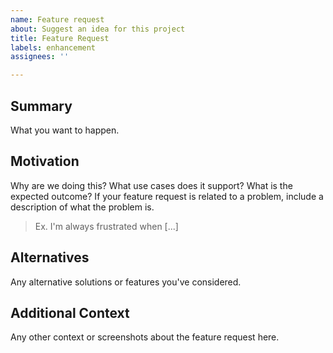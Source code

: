 ```yaml
---
name: Feature request
about: Suggest an idea for this project
title: Feature Request
labels: enhancement
assignees: ''

---
```


## Summary
What you want to happen.

## Motivation
Why are we doing this? What use cases does it support? What is the expected outcome? If your feature request is related to a problem, include a description of what the problem is. 
> Ex. I'm always frustrated when [...]

## Alternatives
Any alternative solutions or features you've considered.

## Additional Context 
Any other context or screenshots about the feature request here.